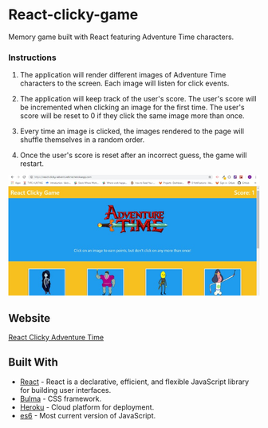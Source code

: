 # React-clicky-game
Memory game built with React featuring Adventure Time characters. 

### Instructions
1. The application will render different images of Adventure Time characters to the screen. Each image will listen for click events.

2. The application will keep track of the user's score. The user's score will be incremented when clicking an image for the first time. The user's score will be reset to 0 if they click the same image more than once.

5. Every time an image is clicked, the images rendered to the page will shuffle themselves in a random order.

6. Once the user's score is reset after an incorrect guess, the game will restart.

![clicky game](https://github.com/AustinWiley/React-clicky-game/blob/master/image%20(4).jpg)


## Website
[React Clicky Adventure Time](https://react-clicky-adventuretime.herokuapp.com/)


## Built With

* [React](https://reactjs.org/) -  React is a declarative, efficient, and flexible JavaScript library for building user interfaces.
* [Bulma](https://bulma.io/) - CSS framework.
* [Heroku](https://heroku.com) - Cloud platform for deployment.
* [es6](https://www.w3schools.com/js/js_es6.asp) - Most current version of JavaScript.
